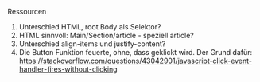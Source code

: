 <!-- Zeit: -->
<!-- 26.02: 45min -->
<!-- 27.02: 2h -->
<!-- Krieg den Toggle nicht hin -->
<!-- 28.02: 1h -->
<!-- Toggle funktioniert jetzt -->
<!-- 03.03: 2h -->
<!-- Versuche Toggler zum LAufen zu kriegen  -->

Ressourcen

<!-- https://enmascript.com/articles/2019/09/26/toggle-content-on-click-without-javascript -->
<!-- https://www.tutorialspoint.com/how-to-toggle-text-with-javascript -->

1. Unterschied HTML, root Body als Selektor?
2. HTML sinnvoll: Main/Section/article - speziell article?
3. Unterschied align-items und justify-content?
4. Die Button Funktion feuerte, ohne, dass geklickt wird. Der Grund dafür:
https://stackoverflow.com/questions/43042901/javascript-click-event-handler-fires-without-clicking
   <!-- Man muss eine Callback-Funktion einrichten.
myButton.addEventListener("click", console.log("hi"));
myButton.addEventListener("click", function () {
  console.log("hi");
}); -->
5. Unterschied Items und Content in justify-items && justify-content
